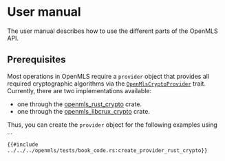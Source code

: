 # User manual

The user manual describes how to use the different parts of the OpenMLS API.

## Prerequisites

Most operations in OpenMLS require a `provider` object that provides all required cryptographic algorithms via the [`OpenMlsCryptoProvider`] trait.
Currently, there are two implementations available:

- one through the [openmls_rust_crypto] crate.
- one through the [openmls_libcrux_crypto] crate.

Thus, you can create the `provider` object for the following examples using ...

```rust,no_run,noplayground
{{#include ../../../openmls/tests/book_code.rs:create_provider_rust_crypto}}
```

[`openmlscryptoprovider`]: https://docs.rs/openmls/latest/openmls/prelude/trait.OpenMlsCryptoProvider.html
[openmls_rust_crypto]: https://crates.io/crates/openmls_rust_crypto
[openmls_libcrux_crypto]: https://crates.io/crates/openmls_libcrux_crypto
